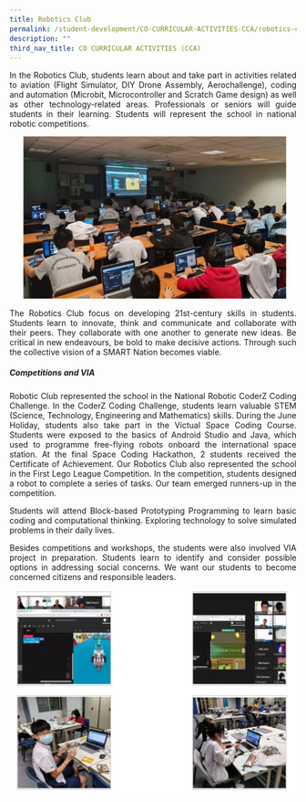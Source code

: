 ```yaml
---
title: Robotics Club
permalink: /student-development/CO-CURRICULAR-ACTIVITIES-CCA/robotics-club/
description: ""
third_nav_title: CO CURRICULAR ACTIVITIES (CCA)
---
```

<p style="text-align: justify;"> In the Robotics Club, students learn about and take part in activities related to aviation (Flight Simulator, DIY Drone Assembly, Aerochallenge), coding and automation (Microbit, Microcontroller and Scratch Game design) as well as other technology-related areas. Professionals or seniors will guide students in their learning. Students will represent the school in national robotic competitions. </p>

![](/images/Robotics%20Club/Slide1-7-768x432.jpg)


<p style="text-align: justify;"> The Robotics Club focus on developing 21st-century skills in students. Students learn to innovate, think and communicate and collaborate with their peers. They collaborate with one another to generate new ideas. Be critical in new endeavours, be bold to make decisive actions. Through such the collective vision of a SMART Nation becomes viable. </p>

##### **Competitions and VIA**

<p style="text-align: justify;"> Robotic Club represented the school in the National Robotic CoderZ Coding Challenge. In the CoderZ Coding Challenge, students learn valuable STEM (Science, Technology, Engineering and Mathematics) skills. During the June Holiday, students also take part in the Victual Space Coding Course. Students were exposed to the basics of Android Studio and Java, which used to programme free-flying robots onboard the international space station. At the final Space Coding Hackathon, 2 students received the Certificate of Achievement. Our Robotics Club also represented the school in the First Lego League Competition. In the competition, students designed a robot to complete a series of tasks. Our team emerged runners-up in the competition. </p>

<p style="text-align: justify;"> Students will attend Block-based Prototyping Programming to learn basic coding and computational thinking. Exploring technology to solve simulated problems in their daily lives. </p>

<p style="text-align: justify;"> Besides competitions and workshops, the students were also involved VIA project in preparation. Students learn to identify and consider possible options in addressing social concerns. We want our students to become concerned citizens and responsible leaders. </p>

![](/images/Robotics%20Club/robotics.jpg)